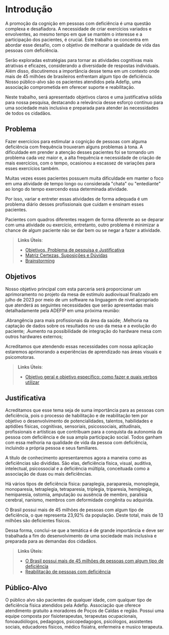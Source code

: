 # Introdução
A promoção da cognição em pessoas com deficiência é uma questão complexa e desafiadora. A necessidade de criar exercícios variados e envolventes, ao mesmo tempo em que se mantém o interesse e a participação dos pacientes, é crucial. Este trabalho se concentra em abordar esse desafio, com o objetivo de melhorar a qualidade de vida das pessoas com deficiência.

Serão exploradas estratégias para tornar as atividades cognitivas mais atrativas e eficazes, considerando a diversidade de respostas individuais. Além disso, discutiremos a importância desse tema em um contexto onde mais de 45 milhões de brasileiros enfrentam algum tipo de deficiência. Nosso público-alvo são os pacientes atendidos pela Adefip, uma associação comprometida em oferecer suporte e reabilitação.

Neste trabalho, será apresentado objetivos claros e uma justificativa sólida para nossa pesquisa, destacando a relevância desse esforço contínuo para uma sociedade mais inclusiva e preparada para atender às necessidades de todos os cidadãos.

## Problema
Fazer exercícios para estimular a cognição de pessoas com alguma deficiência com frequência trouxeram alguns problemas à tona. A dificuldade em prender a atenção desses pacientes foi se tornando um problema cada vez maior e, a alta frequência e necessidade de criação de mais exercícios, com o tempo, ocasionou a escassez de variações para esses exercícios também.

Muitas vezes esses pacientes possuem muita dificuldade em manter o foco em uma atividade de tempo longo ou considerada "chata" ou "entediante" ao longo do tempo exercendo essa determinada atividade.

Por isso, variar e entreter essas atividades de forma adequada é um problema diário desses profissionais que cuidam e ensinam esses pacientes.

Pacientes com quadros diferentes reagem de forma diferente ao se deparar com uma atividade ou exercício, entretanto, outro problema é minimizar a chance de algum paciente não se dar bem ou se negar a fazer a atividade.

> **Links Úteis**:
> - [Objetivos, Problema de pesquisa e Justificativa](https://medium.com/@versioparole/objetivos-problema-de-pesquisa-e-justificativa-c98c8233b9c3)
> - [Matriz Certezas, Suposições e Dúvidas](https://medium.com/educa%C3%A7%C3%A3o-fora-da-caixa/matriz-certezas-suposi%C3%A7%C3%B5es-e-d%C3%BAvidas-fa2263633655)
> - [Brainstorming](https://www.euax.com.br/2018/09/brainstorming/)

## Objetivos
Nosso objetivo principal com esta parceria será proporcionar um aprimoramento no projeto da mesa de estímulo audiovisual finalizado em julho de 2023 por meio de um software na linguagem de nivel apropriado que atenderá as seguintes necessidades que serão apresentadas mais detalhadamente pela ADEFIP em uma próxima reunião:

.Abrangência para mais profissionais da área da saúde;
.Melhoria na captação de dados sobre os resultados no uso da mesa e a evolução do paciente;
.Aumento na possibilidade de integração do hardware mesa com outros hardwares externos;

Acreditamos que atendendo essas necessidades com nossa aplicação estaremos aprimorando a experiências de aprendizado nas áreas visuais e psicomotoras.


 
> **Links Úteis**:
> - [Objetivo geral e objetivo específico: como fazer e quais verbos utilizar](https://blog.mettzer.com/diferenca-entre-objetivo-geral-e-objetivo-especifico/)

## Justificativa

Acreditamos que esse tema seja de suma importância para as pessoas com deficiência, pois o processo de habilitação e de reabilitação tem por objetivo o desenvolvimento de potencialidades, talentos, habilidades e aptidões físicas, cognitivas, sensoriais, psicossociais, atitudinais, profissionais e artísticas que contribuam para a conquista da autonomia da pessoa com deficiência e de sua ampla participação social. Todos ganham com essa melhoria na qualidade de vida da pessoa com deficiência, incluindo a própria pessoa e seus familiares.

A título de conhecimento apresentaremos agora a maneira como as deficiências são divididas. São elas, deficiência física, visual, auditiva, intelectual, psicossocial e a deficiência múltipla, conceituada como a associação de duas ou mais deficiências.

Há vários tipos de deficiência física: paraplegia, paraparesia, monoplegia, monoparesia, tetraplegia, tetraparesia, triplegia, triparesia, hemiplegia, hemiparesia, ostomia, amputação ou ausência de membro, paralisia cerebral, nanismo, membros com deformidade congênita ou adquirida.

O Brasil possui mais de 45 milhões de pessoas com algum tipo de deficiência, o que representa 23,92% da população. Deste total, mais de 13 milhões são deficientes físicos.

Dessa forma, conclui-se que a temática é de grande importância e deve ser trabalhada a fim do desenvolvimento de uma sociedade mais inclusiva e preparada para as demandas dos cidadãos.


> **Links Úteis**:
> - [O Brasil possui mais de 45 milhões de pessoas com algum tipo de deficiência](https://bvsms.saude.gov.br/11-10-dia-da-pessoa-com-deficiencia-fisica/#:~:text=O%20Brasil%20possui%20mais%20de,13%20milh%C3%B5es%20s%C3%A3o%20deficientes%20f%C3%ADsicos)
> - [Reabilitação de pessoas com deficiência](https://www.gov.br/saude/pt-br/assuntos/saude-de-a-a-z/s/saude-da-pessoa-com-deficiencia#:~:text=A%20habilita%C3%A7%C3%A3o%2Freabilita%C3%A7%C3%A3o%20da%20pessoa,aptid%C3%B5es%20f%C3%ADsicas%2C%20cognitivas%2C%20sensoriais%2C)


## Público-Alvo

O público alvo são pacientes de qualquer idade, com qualquer tipo de deficiência física atendidos pela Adefip. Associação que oferece atendimento gratuito a moradores de Poços de Caldas e região. Possui uma equipe composta por fisioterapeutas, terapeutas ocupacionais, fonoaudiólogos, pedagogos, psicopedagogos, psicólogos, assistentes sociais, educadores físicos, médico fisiatra, enfermeira e musico terapeuta.

